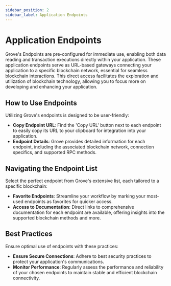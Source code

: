 ```yaml
---
sidebar_position: 2
sidebar_label: Application Endpoints
---
```


# Application Endpoints

Grove's Endpoints are pre-configured for immediate use, enabling both data reading and transaction executions directly within your application. These application endpoints serve as URL-based gateways connecting your application to a specific blockchain network, essential for seamless blockchain interactions. This direct access facilitates the exploration and utilization of blockchain technology, allowing you to focus more on developing and enhancing your application.

## How to Use Endpoints

Utilizing Grove's endpoints is designed to be user-friendly:

- **Copy Endpoint URL**: Find the 'Copy URL' button next to each endpoint to easily copy its URL to your clipboard for integration into your application.
- **Endpoint Details**: Grove provides detailed information for each endpoint, including the associated blockchain network, connection specifics, and supported RPC methods.

## Navigating the Endpoint List 

Select the perfect endpoint from Grove's extensive list, each tailored to a specific blockchain:

- **Favorite Endpoints**: Streamline your workflow by marking your most-used endpoints as favorites for quicker access.
- **Access to Documentation**: Direct links to comprehensive documentation for each endpoint are available, offering insights into the supported blockchain methods and more.

## Best Practices

Ensure optimal use of endpoints with these practices:

- **Ensure Secure Connections**: Adhere to best security practices to protect your application's communications.
- **Monitor Performance**: Regularly assess the performance and reliability of your chosen endpoints to maintain stable and efficient blockchain connectivity.
